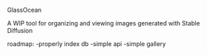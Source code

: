 GlassOcean

A WIP tool for organizing and viewing images generated with Stable Diffusion

roadmap:
-properly index db
-simple api
-simple gallery